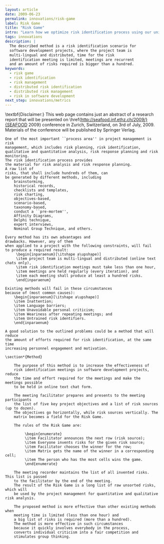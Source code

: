 ```yaml
---
layout: article
date: 2009-06-23
permalink: innovations/risk-game
label: Risk Game
title: "Risk Game"
intro: "Learn how we optimize risk identification process using our unique Risk Game approach"
tags: innovations
description: |
  The described method is a risk identification scenario for
  software development projects, where the project team is
  multi-lingual and distributed, time for the risk
  identification meeting is limited, meetings are recurrent
  and an amount of risks required is bigger than a hundred.
keywords:
  - risk game
  - risk identification
  - risk management
  - distributed risk identification
  - distributed risk management
  - risk in software development
next_step: innovations/metrics
---
```


\textbf{Disclaimer:} This web page contains just an abstract of a research
    report that will be presented on \href{http://seafood.inf.ethz.ch/2009/}{SEAFOOD 2009} conference
    in Zurich, Switzerland, on 3rd of July, 2009. Materials of the conference will be
    published by Springer Verlag.

    One of the most important ``process area'' in project management is risk
    management, which includes risk planning, risk identification,
    qualitative and quantitative analysis, risk response planning and risk monitoring.
    The risk identification process provides
    the material for risk analysis and risk response planning.
    A raw list of
    risks, that shall include hundreds of them, can
    be generated by different methods, including
        brainstorming,
        historical records,
        checklists and templates,
        risk charting,
        objectives-based,
        scenario-based,
        taxonomy-based,
        conduct a ``pre-mortem'',
        Affinity Diagrams,
        Delphi technique,
        expert interviews,
        Nominal Group Technique, and others.

    Every method has its own advantages and
    drawbacks. However, any of them
    when applied to a project with the following constraints, will fail
    to produce a required result:
         \begin{inparaenum}[\itshape a\upshape)]
         \item project team is multi-lingual and distributed (online text chats only),
         \item risk identification meetings must take less than one hour,
         \item meetings are held regularly (every iteration), and
         \item each meeting shall produce at least a hundred risks.
         \end{inparaenum}

    Existing methods will fail in these circumstances
    because of (most common causes):
        \begin{inparaenum}[\itshape a\upshape)]
        \item Inattention;
        \item Language barriers;
        \item Unavoidable personal criticism;
        \item Weariness after repeating meetings; and
        \item Untrained risk identifiers.
        \end{inparaenum}

    A good solution to the outlined problems could be a method that will reduce
    the amount of efforts required for risk identification, at the same time
    increasing personnel engagement and motivation.

    \section*{Method}

        The purpose of this method is to increase the effectiveness of
        risk identification meetings in software development projects, reduce
        the time and effort required for the meetings and make the meetings possible
        to be held in online text chat form.

        The meeting facilitator prepares and presents to the meeting participants
        the list of five key project objectives and a list of risk sources (up to dozen).
        The objectives go horizontally, while risk sources vertically. The
        matrix becomes a field for the Risk Game.

        The rules of the Risk Game are:

             \begin{enumerate}
             \item Facilitator announces the next row (risk source);
             \item Everyone invents risks for the given risk source;
             \item Facilitator chooses the winner for the row;
             \item Matrix gets the name of the winner in a corresponding cell;
             \item The person who has the most cells wins the game.
             \end{enumerate}

        The meeting recorder maintains the list of all invented risks. This list is passed
        to the facilitator by the end of the meeting.
        The result of the Risk Game is a long list of raw unsorted risks, which will
        be used by the project management for quantitative and qualitative risk analysis.

        The proposed method is more effective than other existing methods when
        meeting time is limited (less than one hour) and
        a big list of risks is required (more than a hundred).
        The method is more effective in such circumstances
        because it quickly involves everybody in the process,
        converts individual criticism into a fair competition and
        stimulates group thinking.
